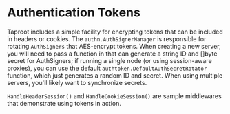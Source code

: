 # Authentication Tokens

Taproot includes a simple facility for encrypting tokens that can be included in headers or cookies. 
The `authn.AuthSignerManager` is responsible for rotating `AuthSigners` that AES-encrypt tokens. 
When creating a new server, you will need to pass a function in that can generate a string ID and []byte secret for AuthSigners;
if running a single node (or using session-aware proxies), you can use the default `authtoken.DefaultAuthSecretRotator` function, 
which just generates a random ID and secret. When using multiple servers, you'll likely want to synchronize secrets.


`HandleHeaderSession()` and `HandleCookieSession()` are sample middlewares that demonstrate using tokens in 
action. 